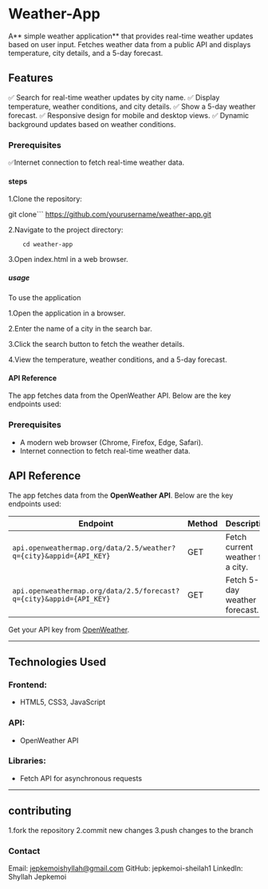 # Weather-App
A** simple weather application** that provides real-time weather updates based on user input. Fetches weather data from a public API and displays temperature, city details, and a 5-day forecast.

## Features

✅ Search for real-time weather updates by city name.
✅ Display temperature, weather conditions, and city details.
✅ Show a 5-day weather forecast.
✅ Responsive design for mobile and desktop views.
✅ Dynamic background updates based on weather conditions.

### Prerequisites
✅Internet connection to fetch real-time weather data.

#### steps 
1.Clone the repository:


git clone```
                 https://github.com/yourusername/weather-app.git

2.Navigate to the project directory:

        cd weather-app

3.Open index.html in a web browser.

##### usage 
To use  the application


1.Open the application in a browser.

2.Enter the name of a city in the search bar.

3.Click the search button to fetch the weather details.

4.View the temperature, weather conditions, and a 5-day forecast.

 #### API Reference

The app fetches data from the OpenWeather API. Below are the key endpoints used:



### **Prerequisites**

- A modern web browser (Chrome, Firefox, Edge, Safari).
- Internet connection to fetch real-time weather data.


## API Reference

The app fetches data from the **OpenWeather API**. Below are the key endpoints used:

| Endpoint                                                            | Method | Description                       |
| ------------------------------------------------------------------- | ------ | --------------------------------- |
| `api.openweathermap.org/data/2.5/weather?q={city}&appid={API_KEY}`  | GET    | Fetch current weather for a city. |
| `api.openweathermap.org/data/2.5/forecast?q={city}&appid={API_KEY}` | GET    | Fetch 5-day weather forecast.     |

Get your API key from [OpenWeather](https://openweathermap.org/api).

---

##  Technologies Used

### **Frontend:**

- HTML5, CSS3, JavaScript

### **API:**

- OpenWeather API

### **Libraries:**

- Fetch API for asynchronous requests

---

## contributing
1.fork the repository
2.commit new changes 
3.push  changes to the branch

 ### Contact
  Email: jepkemoishyllah@gmail.com
  GitHub: jepkemoi-sheilah1
  LinkedIn: Shyllah Jepkemoi
